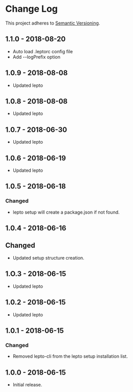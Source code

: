 # Change Log
This project adheres to [Semantic Versioning](https://semver.org/spec/v2.0.0.html).

## 1.1.0 - 2018-08-20
- Auto load .leptorc config file
- Add --logPrefix option

## 1.0.9 - 2018-08-08
- Updated lepto

## 1.0.8 - 2018-08-08
- Updated lepto

## 1.0.7 - 2018-06-30
- Updated lepto

## 1.0.6 - 2018-06-19
- Updated lepto

## 1.0.5 - 2018-06-18
### Changed
- lepto setup will create a package.json if not found.

## 1.0.4 - 2018-06-16
## Changed
- Updated setup structure creation.

## 1.O.3 - 2018-06-15
- Updated lepto

## 1.0.2 - 2018-06-15
- Updated lepto

## 1.0.1 - 2018-06-15
### Changed
- Removed lepto-cli from the lepto setup installation list.

## 1.0.0 - 2018-06-15
- Initial release.
